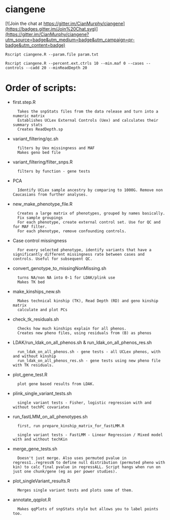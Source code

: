 ciangene
========

[![Join the chat at https://gitter.im/CianMurphy/ciangene](https://badges.gitter.im/Join%20Chat.svg)](https://gitter.im/CianMurphy/ciangene?utm_source=badge&utm_medium=badge&utm_campaign=pr-badge&utm_content=badge)

```
Rscript ciangene.R --param.file param.txt
```

```
Rscript ciangene.R --percent.ext.ctrls 10 --min.maf 0 --cases --controls --cadd 20 --minReadDepth 20
```

# Order of scripts: 

* first.step.R

		Takes the snpStats files from the data release and turn into a numeric matrix
		Establishes UCLex External Controls (Uex) and calculates their summary stats
		Creates ReadDepth.sp

* variant_filtering/qc.sh 
		
		filters by Uex missingness and MAF
		Makes geno bed file

* variant_filtering/filter_snps.R

		filters by function - gene tests

* PCA 

		Identify UCLex sample ancestry by comparing to 1000G. Remove non Caucasians from further analyses. 

* new_make_phenotype_file.R

		Creates a large matrix of phenotypes, grouped by names basically.
		Fix sample groupings
		For each phenotype, create external control set. Use for QC and for MAF filter. 
		For each phenotype, remove confounding controls. 

* Case control missingness

		For every selected phenotype, identify variants that have a significantly different missingness rate between cases and controls. Useful for subsequent QC. 

* convert_genotype_to_missingNonMissing.sh

		turns NA/non NA into 0-1 for LDAK/plink use
		Makes TK bed 

* make_kinships_new.sh

		Makes technical kinship (TK), Read Depth (RD) and geno kinship matrix
		calculate and plot PCs

* check_tk_residuals.sh
		
		Checks how much kinships explain for all phenos. 
		Creates new pheno files, using residuals from (B) as phenos

* LDAK/run_ldak_on_all_phenos.sh & run_ldak_on_all_phenos_res.sh

		run_ldak_on_all_phenos.sh - gene tests - all UCLex phenos, with and without kinship
		run_ldak_on_all_phenos_res.sh - gene tests using new pheno file with TK residuals. 		

* plot_gene_test.R
		
		plot gene based results from LDAK. 
	
* plink_single_variant_tests.sh

		single variant tests - Fisher, logistic regression with and without techPC covariates 

* run_fastLMM_on_all_phenotypes.sh 
	
		first, run prepare_kinship_matrix_for_fastLMM.R

		single variant tests - FastLMM - Linear Regression / Mixed model with and without techKin


* merge_gene_tests.sh
	
		Doesn't just merge. Also uses permuted pvalue in regress1..regressN to define null distribution (permuted pheno with kin) to calc final pvalue in regressALL. Script hangs when run on just one chunk/gene (eg as per power studies). 

* plot_singleVariant_results.R

		Merges single variant tests and plots some of them. 

* annotate_qqplot.R 

		Makes qqPlots of snpStats style but allows you to label points too. 

